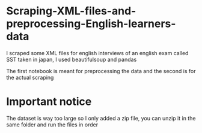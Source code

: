 # Scraping-XML-files-and-preprocessing-English-learners-data
I scraped some XML files for english interviews of an english exam called SST taken in japan, I used beautifulsoup and pandas

The first notebook is meant for preprocessing the data and the second is for the actual scraping

# Important notice 

The dataset is way too large so I only added a zip file, you can unzip it in the same folder and run the files in order 
